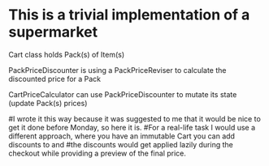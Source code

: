 # This is a trivial implementation of a supermarket

Cart class holds Pack(s) of Item(s)

PackPriceDiscounter is using a PackPriceReviser to calculate the discounted price for a Pack

CartPriceCalculator can use PackPriceDiscounter to mutate its state (update Pack(s) prices)

#I wrote it this way because it was suggested to me that it would be nice to get it done before Monday, so here it is.
#For a real-life task I would use a different approach, where you have an immutable Cart you can add discounts to and
#the discounts would get applied lazily during the checkout while providing a preview of the final price.

